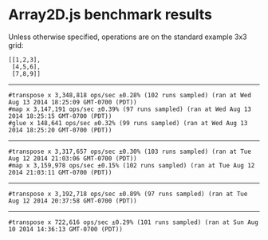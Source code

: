 # Array2D.js benchmark results

Unless otherwise specified, operations are on the standard example 3x3 grid:

    [[1,2,3],
     [4,5,6],
     [7,8,9]]

- - - -

    #transpose x 3,348,818 ops/sec ±0.28% (102 runs sampled) (ran at Wed Aug 13 2014 18:25:09 GMT-0700 (PDT))
    #map x 3,147,191 ops/sec ±0.39% (97 runs sampled) (ran at Wed Aug 13 2014 18:25:15 GMT-0700 (PDT))
    #glue x 148,641 ops/sec ±0.32% (99 runs sampled) (ran at Wed Aug 13 2014 18:25:20 GMT-0700 (PDT))

- - - -

    #transpose x 3,317,657 ops/sec ±0.30% (103 runs sampled) (ran at Tue Aug 12 2014 21:03:06 GMT-0700 (PDT))
    #map x 3,159,978 ops/sec ±0.15% (102 runs sampled) (ran at Tue Aug 12 2014 21:03:11 GMT-0700 (PDT))

- - - -

    #transpose x 3,192,718 ops/sec ±0.89% (97 runs sampled) (ran at Tue Aug 12 2014 20:37:58 GMT-0700 (PDT))

- - - -

    #transpose x 722,616 ops/sec ±0.29% (101 runs sampled) (ran at Sun Aug 10 2014 14:36:13 GMT-0700 (PDT))
